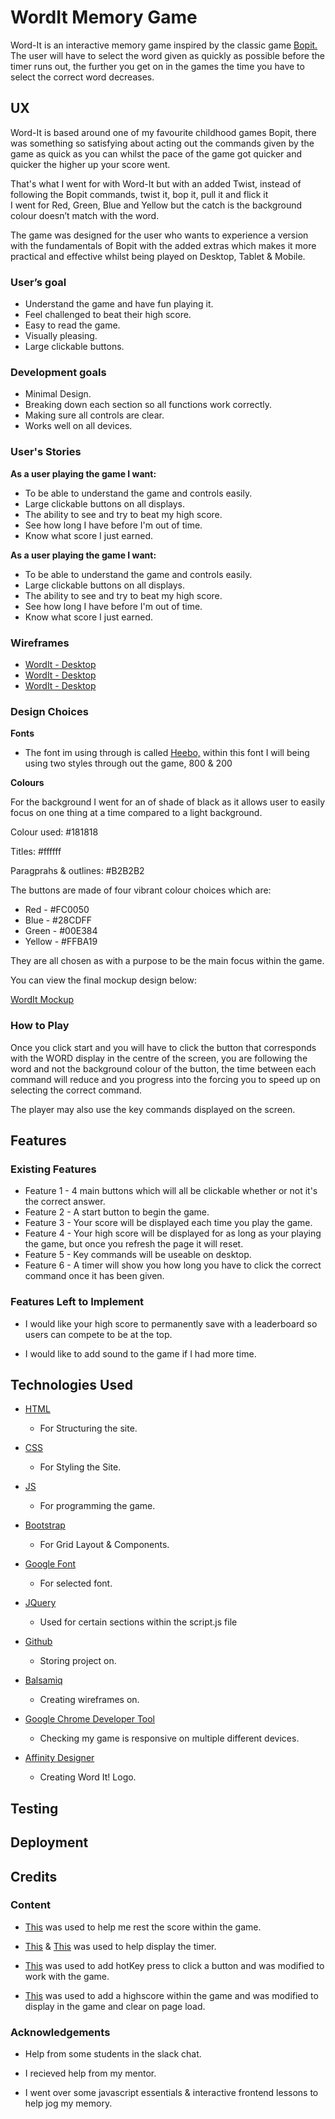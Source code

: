 # WordIt Memory Game

Word-It is an interactive memory game inspired by the classic game [Bopit.](https://en.wikipedia.org/wiki/Bop_It)  
The user will have to select the word given as quickly as possible before the timer runs out, 
the further you get on in the games the time you have to select the correct word decreases.

## UX

Word-It is based around one of my favourite childhood games Bopit, there was something so satisfying about acting out the commands given
by the game as quick as you can whilst the pace of the game got quicker and quicker the higher up your score went.

That's what I went for with Word-It but with an added Twist, instead of following the Bopit commands, twist it, bop it, pull it and flick it  
I went for Red, Green, Blue and Yellow but the catch is the background colour doesn’t match with the word.

The game was designed for the user who wants to experience a version with the fundamentals of Bopit with the added extras which makes it more 
practical and effective whilst being played on Desktop, Tablet & Mobile.

### User’s goal

* Understand the game and have fun playing it.
* Feel challenged to beat their high score.
* Easy to read the game.
* Visually pleasing.
* Large clickable buttons.

### Development goals

* Minimal Design.
* Breaking down each section so all functions work correctly.
* Making sure all controls are clear.
* Works well on all devices.

### User's Stories

**As a user playing the game I want:** 

* To be able to understand the game and controls easily.
* Large clickable buttons on all displays.
* The ability to see and try to beat my high score.
* See how long I have before I'm out of time.
* Know what score I just earned.

**As a user playing the game I want:**

* To be able to understand the game and controls easily.
* Large clickable buttons on all displays.
* The ability to see and try to beat my high score.
* See how long I have before I'm out of time.
* Know what score I just earned.

### Wireframes

* [WordIt - Desktop](assets/images/wireframes/wordit-desktop.png)
* [WordIt - Desktop](assets/images/wireframes/wordit-tablet.png)
* [WordIt - Desktop](assets/images/wireframes/wordit-mobile.png)

### Design Choices

**Fonts**

* The font im using through is called [Heebo,](https://fonts.google.com/specimen/Heebo?preview.text_type=custom) 
within this font I will being using two styles through out the game, 800 & 200

**Colours**

For the background I went for an of shade of black as it allows user to easily focus on one thing at a time compared to a light background.

Colour used: #181818

Titles: #ffffff

Paragprahs & outlines: #B2B2B2

The buttons are made of four vibrant colour choices which are:
* Red - #FC0050
* Blue - #28CDFF
* Green - #00E384
* Yellow - #FFBA19

They are all chosen as with a purpose to be the main focus within the game.

You can view the final mockup design below:

[WordIt Mockup](assets/images/wireframes/wordit-mockup.jpg)

### How to Play

Once you click start and you will have to click the button that corresponds with the WORD display in the centre of the screen, 
you are following the word and not the background colour of the button, the time between each command will reduce and you progress 
into the forcing you to speed up on selecting the correct command. 

The player may also use the key commands displayed on the screen.

## Features

### Existing Features

* Feature 1 - 4 main buttons which will all be clickable whether or not it's the correct answer.
* Feature 2 - A start button to begin the game.
* Feature 3 - Your score will be displayed each time you play the game.
* Feature 4 - Your high score will be displayed for as long as your playing the game, but once you refresh the page it will reset.
* Feature 5 - Key commands will be useable on desktop. 
* Feature 6 - A timer will show you how long you have to click the correct command once it has been given.

### Features Left to Implement

* I would like your high score to permanently save with a leaderboard so users can compete to be at the top.

* I would like to add sound to the game if I had more time.

## Technologies Used

* [HTML](https://en.wikipedia.org/wiki/HTML)
    * For Structuring the site.

* [CSS](https://en.wikipedia.org/wiki/CSS)
    * For Styling the Site.

* [JS](https://en.wikipedia.org/wiki/JavaScript)
    * For programming the game.

* [Bootstrap](https://getbootstrap.com/)
    * For Grid Layout & Components.

* [Google Font](https://fonts.google.com/)
    * For selected font.

* [JQuery](https://jquery.com/)
    * Used for certain sections within the script.js file

* [Github](https://github.com/)
    * Storing project on.

* [Balsamiq](https://balsamiq.com/wireframes/?gclid=Cj0KCQiA3smABhCjARIsAKtrg6JfbE3I-05NWUBL17jlkE6uDkROXDoD5vXo7UJxVKIjsLVwujyaus0aAhAiEALw_wcB)
    * Creating wireframes on.

* [Google Chrome Developer Tool](https://developers.google.com/web/tools/chrome-devtools)
    * Checking my game is responsive on multiple different devices.

* [Affinity Designer](https://affinity.serif.com/en-gb/designer/)
    * Creating Word It! Logo.

## Testing



## Deployment



## Credits

### Content

* [This](https://stackoverflow.com/questions/7381712/how-to-reset-my-score-javascript) was used to help me rest the score within the game.

* [This](https://www.youtube.com/watch?v=vSV_Ml2_A88&ab_channel=CodewithAniaKub%C3%B3w) & [This](https://stackoverflow.com/questions/20618355/how-to-write-a-countdown-timer-in-javascript)
was used to help display the timer.

* [This](https://stackoverflow.com/questions/59040793/how-to-trigger-a-button-click-on-key-press) was used to add hotKey press to click a button and was modified to work with the game.

* [This](https://phaserjs.com/saving-high-score) was used to add a highscore within the game and was modified to display in the game and clear on page load.


### Acknowledgements

* Help from some students in the slack chat.

* I recieved help from my mentor.

* I went over some javascript essentials & interactive frontend lessons to help jog my memory.




